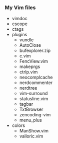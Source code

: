 ### My Vim files
* vimdoc
* cscope
* ctags
* plugins
  * vundle
  * AutoClose
  * bufexplorer.zip
  * c.vim
  * FencView.vim
  * makeprgs
  * ctrlp.vim
  * neocomplcache
  * nerdcommenter
  * nerdtree
  * vim-surround
  * statusline.vim
  * tagbar
  * TxtBrowser
  * zencoding-vim
  * menu_plus
* colors
  * ManShow.vim
  * valloric.vim

